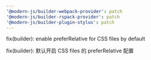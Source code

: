 ```yaml
---
'@modern-js/builder-webpack-provider': patch
'@modern-js/builder-rspack-provider': patch
'@modern-js/builder-plugin-stylus': patch
---
```


fix(builder): enable preferRelative for CSS files by default

fix(builder): 默认开启 CSS files 的 preferRelative 配置
